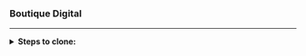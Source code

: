 ### Boutique Digital

---


<details> 
 <summary><b>Steps to clone:</b></summary>
 </br>
 
1️⃣ click on "Code"</br>
2️⃣ copy url or download zip, then extract & open index.html</br>
3️⃣ if you copy the url, open a text editor like vs code and click on ![image](https://user-images.githubusercontent.com/42411943/191985732-4c46a00c-fc72-44d1-ad2d-cb34fe93b84f.png)</br>
4️⃣ paste link</br>
5️⃣ done</br>
 
</Details>
